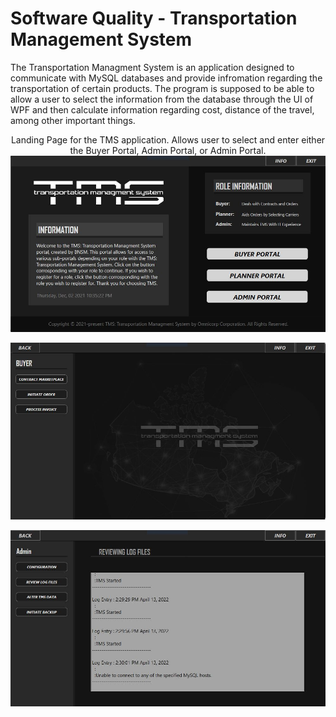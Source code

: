 # Software Quality - Transportation Management System

The Transportation Managment System is an application designed to
communicate with MySQL databases and provide infromation regarding
the transportation of certain products. The program is supposed to
be able to allow a user to select the information from  the database
through the UI of WPF and then calculate information regarding cost,
distance of the travel, among other important things. 

<p align="center">
	Landing Page for the TMS application. Allows user to select and
	enter either the Buyer Portal, Admin Portal, or Admin Portal.
  <img src="./img/one.JPG" alt="TMS Landing Page" width="650">
</p>

<p align="center">
  <img src="./img/two.JPG" alt="" width="650">
</p>

<p align="center">
  <img src="./img/three.JPG" alt="Viewing Log Files Through TMS" width="650">
</p>



